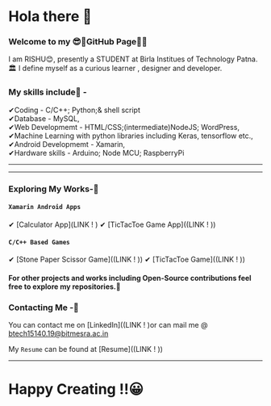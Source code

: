 # Hola there 👋

### Welcome to my 😎🤏GitHub Page🤗🤗

I am RISHU😊, presently a STUDENT at Birla Institues of Technology Patna.🏛 I define myself as a curious learner , designer and developer.
### My skills include🍒 - <br/>
✔Coding - C/C++; Python;& shell script <br/>
✔Database - MySQL,<br/>
✔Web Developmemt - HTML/CSS;(intermediate)NodeJS; WordPress, <br/>
✔Machine Learning with python libraries including Keras, tensorflow etc.,<br/>
✔Android Developmemt - Xamarin,<br/>
✔Hardware skills - Arduino; Node MCU; RaspberryPi<br/>

<hr>
<hr>

### Exploring My Works-🧐

#### `Xamarin Android Apps`
✔ [Calculator App](LINK ! )
✔ [TicTacToe Game App]((LINK ! ))

#### `C/C++ Based Games`
✔ [Stone Paper Scissor Game]((LINK ! ))
✔ [TicTacToe Game]((LINK ! ))

#### For other projects and works including Open-Source contributions feel free to explore my repositories.🧐


### Contacting Me -🤝

You can contact me on [LinkedIn]((LINK ! )or can mail me @ btech15140.19@bitmesra.ac.in


My `Resume` can be found at [Resume]((LINK ! ))
<hr>

# Happy Creating !!😀

